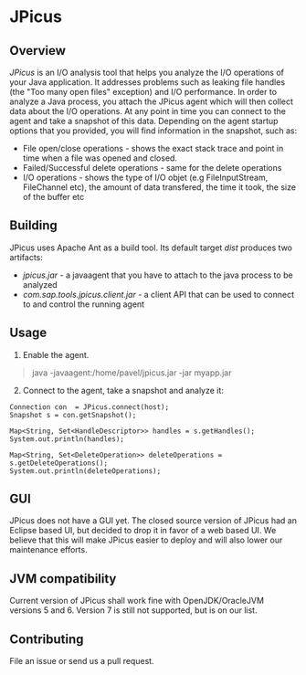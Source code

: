 JPicus
======

Overview
--------

*JPicus* is an I/O analysis tool that helps you analyze the I/O operations of your Java application. It addresses problems such as leaking file handles (the "Too many open files" exception) and I/O performance. In order to analyze a Java process, you attach the JPicus agent which will then collect data about the I/O operations. At any point in time you can connect to the agent and take a snapshot of this data. Depending on the agent startup options that you provided, you will find information in the snapshot, such as:

* File open/close operations - shows the exact stack trace and point in time when a file was opened and closed.
* Failed/Successful delete operations - same for the delete operations
* I/O operations - shows the type of I/O objet (e.g FileInputStream, FileChannel etc), the amount of data transfered, the time it took, the size of the buffer etc



Building
--------
JPicus uses Apache Ant as a build tool. Its default target *dist* produces two artifacts:

 * *jpicus.jar* - a javaagent that you have to attach to the java process to be analyzed
 * *com.sap.tools.jpicus.client.jar* - a client API that can be used to connect to and control the running agent

Usage
-----
1. Enable the agent.
>   java -javaagent:/home/pavel/jpicus.jar -jar myapp.jar

2. Connect to the agent, take a snapshot and analyze it:

```
Connection con  = JPicus.connect(host);
Snapshot s = con.getSnapshot();

Map<String, Set<HandleDescriptor>> handles = s.getHandles();
System.out.println(handles);

Map<String, Set<DeleteOperation>> deleteOperations = s.getDeleteOperations();
System.out.println(deleteOperations);
```


GUI
---
JPicus does not have a GUI yet. The closed source version of JPicus had an Eclipse based UI, but decided to drop it in favor of a web based UI. We believe that this will make JPicus easier to deploy and will also lower our maintenance efforts.


JVM compatibility
-----------------
Current version of JPicus shall work fine with OpenJDK/OracleJVM versions 5 and 6. Version 7 is still not supported, but is on our list.

Contributing
------------
File an issue or send us a pull request.
